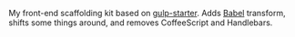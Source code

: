 My front-end scaffolding kit based on [gulp-starter](https://github.com/greypants/gulp-starter). Adds [Babel](http://babeljs.io/) transform, shifts some things around, and removes CoffeeScript and Handlebars.